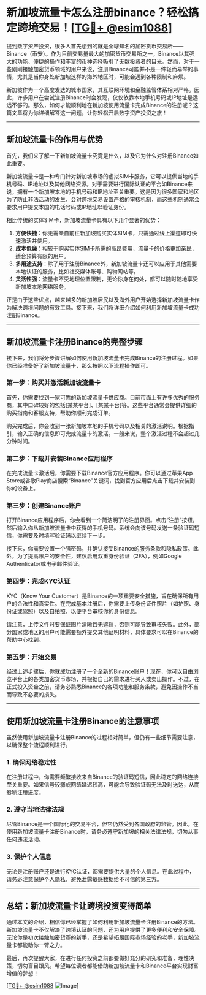 # 新加坡流量卡怎么注册binance？轻松搞定跨境交易！[[TG💪+ @esim1088](https://t.me/s/esim1088)]

提到数字资产投资，很多人首先想到的就是全球知名的加密货币交易所——Binance（币安）。作为目前交易量最大的加密货币交易所之一，Binance以其强大的功能、便捷的操作和丰富的币种选择吸引了无数投资者的目光。然而，对于一些刚刚接触加密货币领域的用户来说，注册Binance可能并不是一件轻而易举的事情，尤其是当你身处新加坡这样的海外地区时，可能会遇到各种限制和麻烦。

新加坡作为一个高度发达的城市国家，其互联网环境和金融监管体系相对严格。因此，许多用户在尝试注册Binance时会发现，仅仅依靠本地手机号码或IP地址是远远不够的。那么，如何才能顺利地在新加坡使用流量卡完成Binance的注册呢？这篇文章将为你详细解答这一问题，让你轻松开启数字资产投资之旅！

---

## **新加坡流量卡的作用与优势**

首先，我们来了解一下新加坡流量卡究竟是什么，以及它为什么对注册Binance如此重要。

新加坡流量卡是一种专门针对新加坡市场的虚拟SIM卡服务，它可以提供当地的手机号码、IP地址以及其他网络资源。对于需要进行国际认证的平台如Binance来说，拥有一个新加坡本地的手机号码和IP地址至关重要。这是因为很多国家和地区为了防止非法活动的发生，会对跨境交易设置严格的审核机制，而这些机制通常会要求用户提交本国的电话号码或IP地址以验证身份。

相比传统的实体SIM卡，新加坡流量卡具有以下几个显著的优势：

1. **方便快捷**：你无需亲自前往新加坡购买实体SIM卡，只需通过线上渠道即可快速激活并使用。
2. **成本低廉**：相较于购买实体SIM卡所需的高昂费用，流量卡的价格更加亲民，适合预算有限的用户。
3. **多用途支持**：除了用于注册Binance外，新加坡流量卡还可以应用于其他需要本地认证的服务，比如社交媒体账号、购物网站等。
4. **灵活性强**：流量卡不受地理位置限制，无论你身在何处，都可以随时随地享受新加坡本地网络服务。

正是由于这些优点，越来越多的新加坡居民以及海外用户开始选择新加坡流量卡作为解决跨境问题的有效工具。接下来，我们将详细介绍如何利用新加坡流量卡成功注册Binance。

---

## **新加坡流量卡注册Binance的完整步骤**

接下来，我们将分步骤讲解如何使用新加坡流量卡完成Binance的注册过程。如果你已经准备好了新加坡流量卡，那么按照以下流程操作即可。

### **第一步：购买并激活新加坡流量卡**

首先，你需要找到一家可靠的新加坡流量卡供应商。目前市面上有许多优秀的服务商，其中口碑较好的包括[某某平台]、[某某平台]等。这些平台通常会提供详细的购买指南和客服支持，帮助你顺利完成订单。

购买完成后，你会收到一张新加坡本地的手机号码以及相关的激活说明。根据指引，输入正确的信息即可完成流量卡的激活。一般来说，整个激活过程不会超过几分钟时间。

### **第二步：下载并安装Binance应用程序**

在完成流量卡激活后，你需要下载Binance官方应用程序。你可以通过苹果App Store或谷歌Play商店搜索“Binance”关键词，找到官方应用后点击下载并安装到你的设备上。

### **第三步：创建Binance账户**

打开Binance应用程序后，你会看到一个简洁明了的注册界面。点击“注册”按钮，然后输入你从新加坡流量卡中获得的手机号码。系统会向该号码发送一条验证码短信，你需要及时填写验证码以继续下一步。

接下来，你需要设置一个强密码，并确认接受Binance的服务条款和隐私政策。此外，为了提高账户的安全性，建议启用双重身份验证（2FA），例如Google Authenticator或电子邮件验证。

### **第四步：完成KYC认证**

KYC（Know Your Customer）是Binance的一项重要安全措施，旨在确保所有用户的合法性和真实性。在完成基本注册后，你需要上传身份证件照片（如护照、身份证或驾照）以及自拍照，以便平台审核你的身份信息。

请注意，上传文件时要保证图片清晰且无遮挡，否则可能导致审核失败。此外，部分国家或地区的用户可能需要额外提交其他证明材料，具体要求可以在Binance的帮助中心找到。

### **第五步：开始交易**

经过上述步骤后，你就成功注册了一个全新的Binance账户！现在，你可以自由浏览平台上的各类加密货币市场，并根据自己的需求进行买入或卖出操作。不过，在正式投入资金之前，请务必熟悉Binance的各项功能和服务条款，避免因操作不当而导致不必要的损失。

---

## **使用新加坡流量卡注册Binance的注意事项**

虽然使用新加坡流量卡注册Binance的过程相对简单，但仍有一些细节需要注意，以确保整个流程顺利进行。

### **1. 确保网络稳定性**
在注册过程中，你需要频繁接收来自Binance的验证码短信，因此稳定的网络连接至关重要。如果信号较弱或网络延迟较高，可能会导致验证码无法及时送达，从而影响注册进度。

### **2. 遵守当地法律法规**
尽管Binance是一个国际化的交易平台，但它仍然受到各国政府的监管。因此，在使用新加坡流量卡注册Binance时，请务必遵守新加坡的相关法律法规，切勿从事任何违法活动。

### **3. 保护个人信息**
无论是注册账户还是进行KYC认证，都需要提供大量的个人信息。在此过程中，请务必注意保护个人隐私，避免泄露敏感数据给不可信的第三方。

---

## **总结：新加坡流量卡让跨境投资变得简单**

通过本文的介绍，相信你已经掌握了如何利用新加坡流量卡注册Binance的方法。新加坡流量卡不仅解决了跨境认证的问题，还为用户提供了更多便利和安全保障。无论你是初次接触加密货币的新手，还是希望拓展国际市场经验的老手，新加坡流量卡都能助你一臂之力。

最后，再次提醒大家，在进行任何投资之前都要做好充分的研究和准备，理性决策，切勿盲目跟风。希望每位读者都能借助新加坡流量卡和Binance平台实现财富增值的梦想！

[[TG💪+ @esim1088](https://t.me/s/esim1088) ![Image](https://i.postimg.cc/4NQfJmqS/Snipaste-2025-05-13-00-14-12.png)]